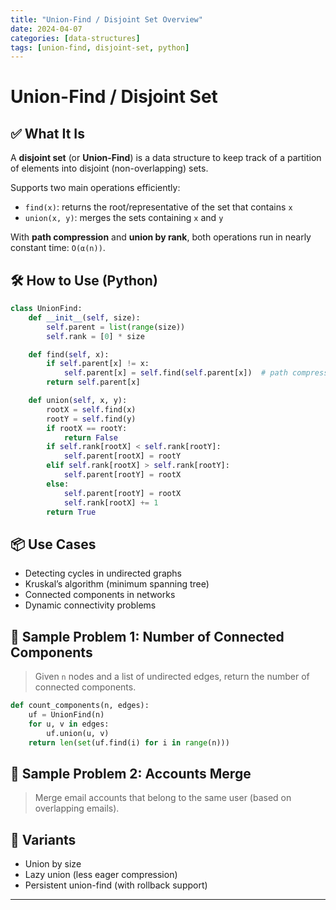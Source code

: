 ```yaml
---
title: "Union-Find / Disjoint Set Overview"
date: 2024-04-07
categories: [data-structures]
tags: [union-find, disjoint-set, python]
---
```


# Union-Find / Disjoint Set

## ✅ What It Is

A **disjoint set** (or **Union-Find**) is a data structure to keep track of a partition of elements into disjoint (non-overlapping) sets.

Supports two main operations efficiently:

- `find(x)`: returns the root/representative of the set that contains `x`
- `union(x, y)`: merges the sets containing `x` and `y`

With **path compression** and **union by rank**, both operations run in nearly constant time: `O(α(n))`.

## 🛠️ How to Use (Python)

```python
class UnionFind:
    def __init__(self, size):
        self.parent = list(range(size))
        self.rank = [0] * size

    def find(self, x):
        if self.parent[x] != x:
            self.parent[x] = self.find(self.parent[x])  # path compression
        return self.parent[x]

    def union(self, x, y):
        rootX = self.find(x)
        rootY = self.find(y)
        if rootX == rootY:
            return False
        if self.rank[rootX] < self.rank[rootY]:
            self.parent[rootX] = rootY
        elif self.rank[rootX] > self.rank[rootY]:
            self.parent[rootY] = rootX
        else:
            self.parent[rootY] = rootX
            self.rank[rootX] += 1
        return True
```

## 📦 Use Cases

- Detecting cycles in undirected graphs
- Kruskal’s algorithm (minimum spanning tree)
- Connected components in networks
- Dynamic connectivity problems

## 📘 Sample Problem 1: Number of Connected Components

> Given `n` nodes and a list of undirected edges, return the number of connected components.

```python
def count_components(n, edges):
    uf = UnionFind(n)
    for u, v in edges:
        uf.union(u, v)
    return len(set(uf.find(i) for i in range(n)))
```

## 📘 Sample Problem 2: Accounts Merge

> Merge email accounts that belong to the same user (based on overlapping emails).

## 🔁 Variants

- Union by size
- Lazy union (less eager compression)
- Persistent union-find (with rollback support)

---

